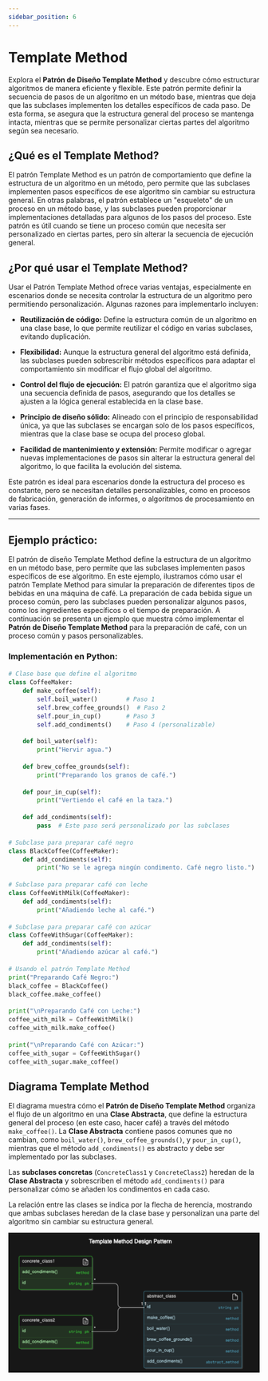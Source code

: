 ```yaml
---
sidebar_position: 6
---
```


# Template Method

Explora el **Patrón de Diseño Template Method** y descubre cómo estructurar algoritmos de manera eficiente y flexible. Este patrón permite definir la secuencia de pasos de un algoritmo en un método base, mientras que deja que las subclases implementen los detalles específicos de cada paso. De esta forma, se asegura que la estructura general del proceso se mantenga intacta, mientras que se permite personalizar ciertas partes del algoritmo según sea necesario.

## ¿Qué es el Template Method?
El patrón Template Method es un patrón de comportamiento que define la estructura de un algoritmo en un método, pero permite que las subclases implementen pasos específicos de ese algoritmo sin cambiar su estructura general. En otras palabras, el patrón establece un "esqueleto" de un proceso en un método base, y las subclases pueden proporcionar implementaciones detalladas para algunos de los pasos del proceso. Este patrón es útil cuando se tiene un proceso común que necesita ser personalizado en ciertas partes, pero sin alterar la secuencia de ejecución general.

## ¿Por qué usar el Template Method?
Usar el Patrón Template Method ofrece varias ventajas, especialmente en escenarios donde se necesita controlar la estructura de un algoritmo pero permitiendo personalización. Algunas razones para implementarlo incluyen:

- **Reutilización de código:**
    Define la estructura común de un algoritmo en una clase base, lo que permite reutilizar el código en varias subclases, evitando duplicación.

- **Flexibilidad:**
    Aunque la estructura general del algoritmo está definida, las subclases pueden sobrescribir métodos específicos para adaptar el comportamiento sin modificar el flujo global del algoritmo.

- **Control del flujo de ejecución:**
    El patrón garantiza que el algoritmo siga una secuencia definida de pasos, asegurando que los detalles se ajusten a la lógica general establecida en la clase base.

- **Principio de diseño sólido:**
    Alineado con el principio de responsabilidad única, ya que las subclases se encargan solo de los pasos específicos, mientras que la clase base se ocupa del proceso global.

- **Facilidad de mantenimiento y extensión:**
    Permite modificar o agregar nuevas implementaciones de pasos sin alterar la estructura general del algoritmo, lo que facilita la evolución del sistema.

Este patrón es ideal para escenarios donde la estructura del proceso es constante, pero se necesitan detalles personalizables, como en procesos de fabricación, generación de informes, o algoritmos de procesamiento en varias fases.

---
## Ejemplo práctico:

El patrón de diseño Template Method define la estructura de un algoritmo en un método base, pero permite que las subclases implementen pasos específicos de ese algoritmo. En este ejemplo, ilustramos cómo usar el patrón Template Method para simular la preparación de diferentes tipos de bebidas en una máquina de café. La preparación de cada bebida sigue un proceso común, pero las subclases pueden personalizar algunos pasos, como los ingredientes específicos o el tiempo de preparación. A continuación se presenta un ejemplo que muestra cómo implementar el **Patrón de Diseño Template Method** para la preparación de café, con un proceso común y pasos personalizables.

### Implementación en Python:

```python
# Clase base que define el algoritmo
class CoffeeMaker:
    def make_coffee(self):
        self.boil_water()        # Paso 1
        self.brew_coffee_grounds()  # Paso 2
        self.pour_in_cup()       # Paso 3
        self.add_condiments()    # Paso 4 (personalizable)

    def boil_water(self):
        print("Hervir agua.")

    def brew_coffee_grounds(self):
        print("Preparando los granos de café.")

    def pour_in_cup(self):
        print("Vertiendo el café en la taza.")

    def add_condiments(self):
        pass  # Este paso será personalizado por las subclases

# Subclase para preparar café negro
class BlackCoffee(CoffeeMaker):
    def add_condiments(self):
        print("No se le agrega ningún condimento. Café negro listo.")

# Subclase para preparar café con leche
class CoffeeWithMilk(CoffeeMaker):
    def add_condiments(self):
        print("Añadiendo leche al café.")

# Subclase para preparar café con azúcar
class CoffeeWithSugar(CoffeeMaker):
    def add_condiments(self):
        print("Añadiendo azúcar al café.")

# Usando el patrón Template Method
print("Preparando Café Negro:")
black_coffee = BlackCoffee()
black_coffee.make_coffee()

print("\nPreparando Café con Leche:")
coffee_with_milk = CoffeeWithMilk()
coffee_with_milk.make_coffee()

print("\nPreparando Café con Azúcar:")
coffee_with_sugar = CoffeeWithSugar()
coffee_with_sugar.make_coffee()


```
## Diagrama Template Method
El diagrama muestra cómo el **Patrón de Diseño Template Method** organiza el flujo de un algoritmo en una **Clase Abstracta**, que define la estructura general del proceso (en este caso, hacer café) a través del método `make_coffee()`. La **Clase Abstracta** contiene pasos comunes que no cambian, como `boil_water()`, `brew_coffee_grounds()`, y `pour_in_cup()`, mientras que el método `add_condiments()` es abstracto y debe ser implementado por las subclases.

Las **subclases concretas** (`ConcreteClass1` y `ConcreteClass2`) heredan de la **Clase Abstracta** y sobrescriben el método `add_condiments()` para personalizar cómo se añaden los condimentos en cada caso.

La relación entre las clases se indica por la flecha de herencia, mostrando que ambas subclases heredan de la clase base y personalizan una parte del algoritmo sin cambiar su estructura general.

![alt text](image.png)



